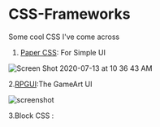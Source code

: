 # CSS-Frameworks
Some cool CSS I've come across

1. [Paper CSS](https://www.getpapercss.com/): For Simple UI

![Screen Shot 2020-07-13 at 10 36 43 AM](https://user-images.githubusercontent.com/45137335/87272823-fdf55700-c4f4-11ea-9f84-f9e867c28df7.png)


2.[RPGUI](http://ronenness.github.io/RPGUI/):The GameArt UI

![screenshot](https://user-images.githubusercontent.com/45137335/87273085-ccc95680-c4f5-11ea-9a70-76d1ef713297.jpg)

3.Block CSS :
